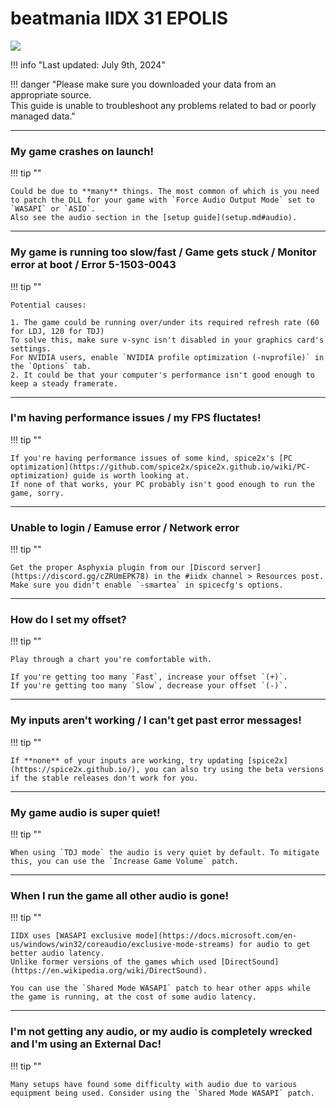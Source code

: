 # beatmania IIDX 31 EPOLIS
<img src="/img/iidx30-31/epolis.png">

!!! info "Last updated: July 9th, 2024"

!!! danger "Please make sure you downloaded your data from an appropriate source.<br>This guide is unable to troubleshoot any problems related to bad or poorly managed data."

---
### My game crashes on launch!

!!! tip ""

    Could be due to **many** things. The most common of which is you need to patch the DLL for your game with `Force Audio Output Mode` set to `WASAPI` or `ASIO`.
	Also see the audio section in the [setup guide](setup.md#audio).

---
### My game is running too slow/fast / Game gets stuck / Monitor error at boot / Error 5-1503-0043

!!! tip ""

	Potential causes:

	1. The game could be running over/under its required refresh rate (60 for LDJ, 120 for TDJ)  
	To solve this, make sure v-sync isn't disabled in your graphics card's settings.
	For NVIDIA users, enable `NVIDIA profile optimization (-nvprofile)` in the `Options` tab. 
	2. It could be that your computer's performance isn't good enough to keep a steady framerate.
	
---
### I'm having performance issues / my FPS fluctates!

!!! tip ""

    If you're having performance issues of some kind, spice2x's [PC optimization](https://github.com/spice2x/spice2x.github.io/wiki/PC-optimization) guide is worth looking at.
	If none of that works, your PC probably isn't good enough to run the game, sorry.

---
### Unable to login / Eamuse error / Network error

!!! tip ""

	Get the proper Asphyxia plugin from our [Discord server](https://discord.gg/cZRUmEPK78) in the #iidx channel > Resources post.
	Make sure you didn't enable `-smartea` in spicecfg's options.

---
### How do I set my offset?

!!! tip ""

	Play through a chart you're comfortable with.

	If you're getting too many `Fast`, increase your offset `(+)`.   
	If you're getting too many `Slow`, decrease your offset `(-)`.

---
### My inputs aren't working / I can't get past error messages!

!!! tip ""

	If **none** of your inputs are working, try updating [spice2x](https://spice2x.github.io/), you can also try using the beta versions if the stable releases don't work for you.

---
### My game audio is super quiet!

!!! tip ""

	When using `TDJ mode` the audio is very quiet by default. To mitigate this, you can use the `Increase Game Volume` patch.

---
### When I run the game all other audio is gone!

!!! tip ""

	IIDX uses [WASAPI exclusive mode](https://docs.microsoft.com/en-us/windows/win32/coreaudio/exclusive-mode-streams) for audio to get better audio latency.  
	Unlike former versions of the games which used [DirectSound](https://en.wikipedia.org/wiki/DirectSound).   
	
	You can use the `Shared Mode WASAPI` patch to hear other apps while the game is running, at the cost of some audio latency.

---
### I'm not getting any audio, or my audio is completely wrecked and I'm using an External Dac!

!!! tip ""

	Many setups have found some difficulty with audio due to various equipment being used. Consider using the `Shared Mode WASAPI` patch.